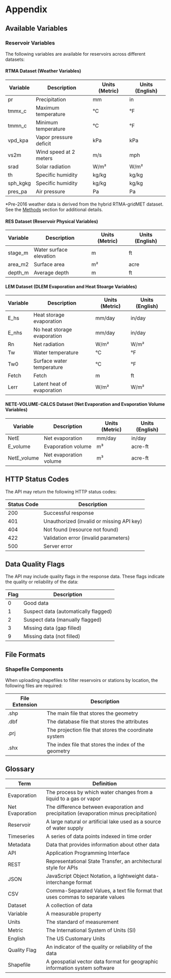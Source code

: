 # Appendix

## Available Variables

### Reservoir Variables

The following variables are available for reservoirs across different datasets:

#### RTMA Dataset (Weather Variables)
| Variable | Description | Units (Metric) | Units (English) |
|----------|-------------|----------------|-----------------|
| pr | Precipitation | mm | in |
| tmmx_c | Maximum temperature | °C | °F |
| tmmn_c | Minimum temperature | °C | °F |
| vpd_kpa | Vapor pressure deficit | kPa | kPa |
| vs2m | Wind speed at 2 meters | m/s | mph |
| srad | Solar radiation | W/m² | W/m² |
| th | Specific humidity | kg/kg | kg/kg |
| sph_kgkg | Specific humidity | kg/kg | kg/kg |
| pres_pa | Air pressure | Pa | Pa |

*Pre-2016 weather data is derived from the hybrid RTMA-gridMET dataset. See the [Methods](https://operevap.launchpad.wiki/methods/) section for additional details.

#### RES Dataset (Reservoir Physical Variables)
| Variable | Description | Units (Metric) | Units (English) |
|----------|-------------|----------------|-----------------|
| stage_m | Water surface elevation | m | ft |
| area_m2 | Surface area | m² | acre |
| depth_m | Average depth | m | ft |

#### LEM Dataset (DLEM Evaporation and Heat Stoarge Variables)
| Variable | Description | Units (Metric) | Units (English) |
|----------|-------------|----------------|-----------------|
| E_hs | Heat storage evaporation | mm/day | in/day |
| E_nhs | No heat storage evaporation | mm/day | in/day |
| Rn | Net radiation | W/m² | W/m² |
| Tw | Water temperature | °C | °F |
| Tw0 | Surface water temperature | °C | °F |
| Fetch | Fetch | m | ft |
| Lerr | Latent heat of evaporation | W/m² | W/m² |

#### NETE-VOLUME-CALCS Dataset (Net Evaporation and Evaporation Volume Variables)
| Variable | Description | Units (Metric) | Units (English) |
|----------|-------------|----------------|-----------------|
| NetE | Net evaporation | mm/day | in/day |
| E_volume | Evaporation volume | m³ | acre-ft |
| NetE_volume | Net evaporation volume | m³ | acre-ft |

## HTTP Status Codes

The API may return the following HTTP status codes:

| Status Code | Description |
|-------------|-------------|
| 200 | Successful response |
| 401 | Unauthorized (invalid or missing API key) |
| 404 | Not found (resource not found) |
| 422 | Validation error (invalid parameters) |
| 500 | Server error |

## Data Quality Flags

The API may include quality flags in the response data. These flags indicate the quality or reliability of the data:

| Flag | Description |
|------|-------------|
| 0 | Good data |
| 1 | Suspect data (automatically flagged) |
| 2 | Suspect data (manually flagged) |
| 3 | Missing data (gap filled) |
| 9 | Missing data (not filled) |

## File Formats

### Shapefile Components

When uploading shapefiles to filter reservoirs or stations by location, the following files are required:

| File Extension | Description |
|----------------|-------------|
| .shp | The main file that stores the geometry |
| .dbf | The database file that stores the attributes |
| .prj | The projection file that stores the coordinate system |
| .shx | The index file that stores the index of the geometry |

## Glossary

| Term | Definition |
|------|------------|
| Evaporation | The process by which water changes from a liquid to a gas or vapor |
| Net Evaporation | The difference between evaporation and precipitation (evaporation minus precipitation) |
| Reservoir | A large natural or artificial lake used as a source of water supply |
| Timeseries | A series of data points indexed in time order |
| Metadata | Data that provides information about other data |
| API | Application Programming Interface |
| REST | Representational State Transfer, an architectural style for APIs |
| JSON | JavaScript Object Notation, a lightweight data-interchange format |
| CSV | Comma-Separated Values, a text file format that uses commas to separate values |
| Dataset | A collection of data |
| Variable | A measurable property |
| Units | The standard of measurement |
| Metric | The International System of Units (SI) |
| English | The US Customary Units |
| Quality Flag | An indicator of the quality or reliability of the data |
| Shapefile | A geospatial vector data format for geographic information system software |
